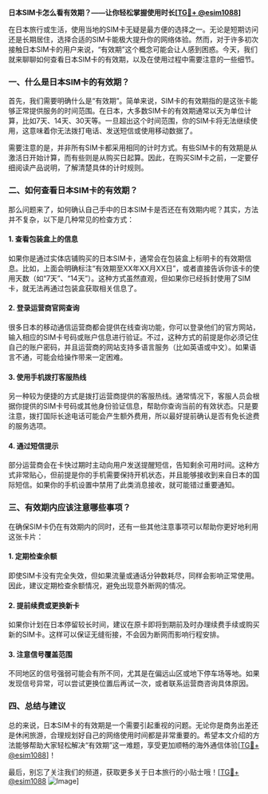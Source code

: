 **日本SIM卡怎么看有效期？——让你轻松掌握使用时长[[TG💪+ @esim1088](https://t.me/s/esim1088)]**

在日本旅行或生活，使用当地的SIM卡无疑是最方便的选择之一。无论是短期访问还是长期居住，选择合适的SIM卡能极大提升你的网络体验。然而，对于许多初次接触日本SIM卡的用户来说，“有效期”这个概念可能会让人感到困惑。今天，我们就来聊聊如何查看日本SIM卡的有效期，以及在使用过程中需要注意的一些细节。

### 一、什么是日本SIM卡的有效期？

首先，我们需要明确什么是“有效期”。简单来说，SIM卡的有效期指的是这张卡能够正常提供服务的时间范围。在日本，大多数SIM卡的有效期通常以天为单位计算，比如7天、14天、30天等。一旦超出这个时间范围，你的SIM卡将无法继续使用，这意味着你无法拨打电话、发送短信或使用移动数据了。

需要注意的是，并非所有SIM卡都采用相同的计时方式。有些SIM卡的有效期是从激活日开始计算，而有些则是从购买日起算。因此，在购买SIM卡之前，一定要仔细阅读产品说明，了解清楚具体的计时规则。

### 二、如何查看日本SIM卡的有效期？

那么问题来了，如何确认自己手中的日本SIM卡是否还在有效期内呢？其实，方法并不复杂，以下是几种常见的检查方式：

#### 1. 查看包装盒上的信息

如果你是通过实体店铺购买的日本SIM卡，通常会在包装盒上标明卡的有效期信息。比如，上面会明确标注“有效期至XX年XX月XX日”，或者直接告诉你该卡的使用天数（如“7天”、“14天”）。这种方式虽然直观，但如果你已经拆封使用了SIM卡，就无法再通过包装盒获取相关信息了。

#### 2. 登录运营商官网查询

很多日本的移动通信运营商都会提供在线查询功能，你可以登录他们的官方网站，输入相应的SIM卡号码或账户信息进行验证。不过，这种方式的前提是你必须记住自己的账户密码，并且运营商的网站支持多语言服务（比如英语或中文）。如果语言不通，可能会给操作带来一定困难。

#### 3. 使用手机拨打客服热线

另一种较为便捷的方式是拨打运营商提供的客服热线。通常情况下，客服人员会根据你提供的SIM卡号码或其他身份验证信息，帮助你查询当前的有效状态。只是要注意，拨打国际长途电话可能会产生额外费用，所以最好提前确认是否有免长途费的服务选项。

#### 4. 通过短信提示

部分运营商会在卡快过期时主动向用户发送提醒短信，告知剩余可用时间。这种方式非常贴心，但前提是你的手机需要保持开机状态，并且能够接收到来自日本的国际短信。如果你的手机设置中禁用了此类消息接收，就可能错过重要通知。

### 三、有效期内应该注意哪些事项？

在确保SIM卡仍在有效期内的同时，还有一些其他注意事项可以帮助你更好地利用这张卡片：

#### 1. 定期检查余额

即使SIM卡没有完全失效，但如果流量或通话分钟数耗尽，同样会影响正常使用。因此，建议定期检查余额情况，避免出现意外断网的情况。

#### 2. 提前续费或更换新卡

如果你计划在日本停留较长时间，建议在原卡即将到期前及时办理续费手续或购买新的SIM卡。这样可以保证无缝衔接，不会因为断网而影响行程安排。

#### 3. 注意信号覆盖范围

不同地区的信号强弱可能会有所不同，尤其是在偏远山区或地下停车场等地。如果发现信号异常，可以尝试更换位置后再试一次，或者联系运营商咨询具体原因。

### 四、总结与建议

总的来说，日本SIM卡的有效期是一个需要引起重视的问题。无论你是商务出差还是休闲旅游，合理规划好自己的网络使用时间都是非常重要的。希望本文介绍的方法能够帮助大家轻松解决“有效期”这一难题，享受更加顺畅的海外通信体验[[TG💪+ @esim1088](https://t.me/s/esim1088)]！

最后，别忘了关注我们的频道，获取更多关于日本旅行的小贴士哦！[[TG💪+ @esim1088](https://t.me/s/esim1088) ![Image](https://i.postimg.cc/4NQfJmqS/Snipaste-2025-05-13-00-14-12.png)]